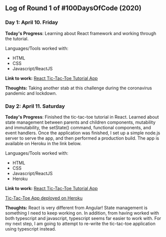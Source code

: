 
## Log of Round 1 of #100DaysOfCode (2020)

### Day 1: April 10. Friday

**Today's Progress**: Learning about React framework and working through the tutorial. 

Languages/Tools worked with:
- HTML
- CSS
- Javascript/ReactJS

**Link to work:** [React Tic-Tac-Toe Tutorial App](https://github.com/jore1229/react-ttt-tutorial/commit/8b0d00243ee52a92e2265b43b6f7df42cb1644f8)

**Thoughts:** Taking another stab at this challenge during the coronavirus pandemic and lockdown.

### Day 2: April 11. Saturday

**Today's Progress**: Finished the tic-tac-toe tutorial in React. Learned about state management between parents and children components, mutability and immutability, the setState() command, functional components, and event handlers. Once the application was finished, I set up a simple node.js server to serve the app, and then performed a production build. The app is available on Heroku in the link below. 

Languages/Tools worked with:
- HTML
- CSS
- Javascript/ReactJS
- Heroku

**Link to work:** [React Tic-Tac-Toe Tutorial App](https://github.com/jore1229/react-ttt-tutorial/commit/9867c53b1c9389567ed2bbdac54e29e707eda3c8)

[Tic-Tac-Toe App deployed on Heroku](
https://react-tic-tac-toe-tutorial.herokuapp.com/)

**Thoughts:** React is very different from Angular! State management is something I need to keep working on. In addition, from having worked with both typescript and javascript, typescript seems far easier to work with. For my next step, I am going to attempt to re-write the tic-tac-toe application using typescript instead.